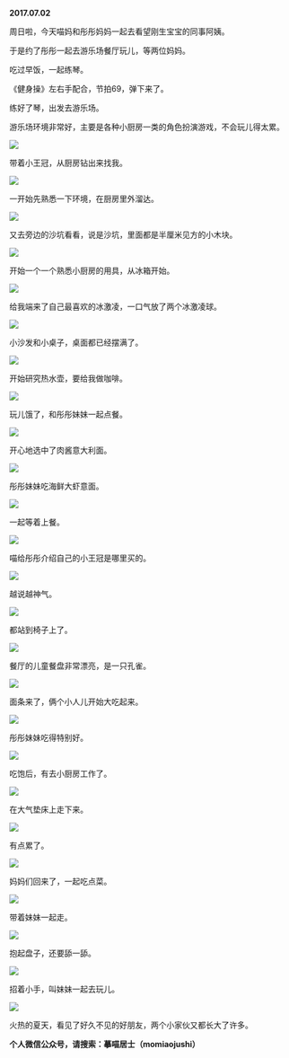 
          
            
**2017.07.02**

周日啦，今天喵妈和彤彤妈妈一起去看望刚生宝宝的同事阿姨。

于是约了彤彤一起去游乐场餐厅玩儿，等两位妈妈。

吃过早饭，一起练琴。

《健身操》左右手配合，节拍69，弹下来了。

练好了琴，出发去游乐场。

游乐场环境非常好，主要是各种小厨房一类的角色扮演游戏，不会玩儿得太累。




![](//upload-images.jianshu.io/upload_images/51001-461cc7a4ce03e4b5.jpg)




带着小王冠，从厨房钻出来找我。




![](//upload-images.jianshu.io/upload_images/51001-892776ef621d14dc.jpg)




一开始先熟悉一下环境，在厨房里外溜达。




![](//upload-images.jianshu.io/upload_images/51001-2089d0a8c1188925.jpg)




又去旁边的沙坑看看，说是沙坑，里面都是半厘米见方的小木块。




![](//upload-images.jianshu.io/upload_images/51001-965afcba44463881.jpg)




开始一个一个熟悉小厨房的用具，从冰箱开始。




![](//upload-images.jianshu.io/upload_images/51001-e08b057358cc41be.jpg)




给我端来了自己最喜欢的冰激凌，一口气放了两个冰激凌球。




![](//upload-images.jianshu.io/upload_images/51001-ab0a5af2ddd49383.jpg)




小沙发和小桌子，桌面都已经摆满了。




![](//upload-images.jianshu.io/upload_images/51001-2ad8c79630e066b0.jpg)




开始研究热水壶，要给我做咖啡。




![](//upload-images.jianshu.io/upload_images/51001-327fc62e9f981a70.jpg)




玩儿饿了，和彤彤妹妹一起点餐。




![](//upload-images.jianshu.io/upload_images/51001-91b3a834f5b71146.jpg)




开心地选中了肉酱意大利面。




![](//upload-images.jianshu.io/upload_images/51001-3c7d3c2233ebfb04.jpg)




彤彤妹妹吃海鲜大虾意面。




![](//upload-images.jianshu.io/upload_images/51001-d5b0f9c0dab0dbc7.jpg)




一起等着上餐。




![](//upload-images.jianshu.io/upload_images/51001-fda37ececfb0aa30.jpg)




喵给彤彤介绍自己的小王冠是哪里买的。




![](//upload-images.jianshu.io/upload_images/51001-44d8d43d12365895.jpg)




越说越神气。




![](//upload-images.jianshu.io/upload_images/51001-0fe23eea4bd5f91a.jpg)




都站到椅子上了。




![](//upload-images.jianshu.io/upload_images/51001-fc66f3211e1d457d.jpg)




餐厅的儿童餐盘非常漂亮，是一只孔雀。




![](//upload-images.jianshu.io/upload_images/51001-751a0ab7e233b5fa.jpg)




面条来了，俩个小人儿开始大吃起来。




![](//upload-images.jianshu.io/upload_images/51001-2c3ae1defd13c9cb.jpg)




彤彤妹妹吃得特别好。




![](//upload-images.jianshu.io/upload_images/51001-f313e7b91434ba0f.jpg)




吃饱后，有去小厨房工作了。




![](//upload-images.jianshu.io/upload_images/51001-9fa4d24c2b3aeb66.jpg)




在大气垫床上走下来。




![](//upload-images.jianshu.io/upload_images/51001-82780cd98348e11e.jpg)




有点累了。




![](//upload-images.jianshu.io/upload_images/51001-47aa914d29dd7b8d.jpg)




妈妈们回来了，一起吃点菜。




![](//upload-images.jianshu.io/upload_images/51001-5d84d8f3d14584cc.jpg)




带着妹妹一起走。




![](//upload-images.jianshu.io/upload_images/51001-2f54acc14680dd88.jpg)




抱起盘子，还要舔一舔。




![](//upload-images.jianshu.io/upload_images/51001-0373fd7046e77d6f.jpg)




招着小手，叫妹妹一起去玩儿。




![](//upload-images.jianshu.io/upload_images/51001-a2c30ac1971bb7dc.jpg)




火热的夏天，看见了好久不见的好朋友，两个小家伙又都长大了许多。


**个人微信公众号，请搜索：摹喵居士（momiaojushi）**

          
        